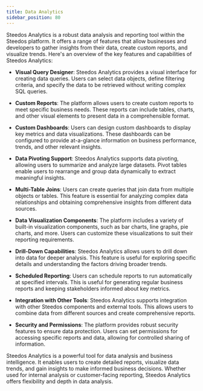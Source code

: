 ```yaml
---
title: Data Analytics
sidebar_position: 80
---
```


Steedos Analytics is a robust data analysis and reporting tool within the Steedos platform. It offers a range of features that allow businesses and developers to gather insights from their data, create custom reports, and visualize trends. Here's an overview of the key features and capabilities of Steedos Analytics:

- **Visual Query Designer**: Steedos Analytics provides a visual interface for creating data queries. Users can select data objects, define filtering criteria, and specify the data to be retrieved without writing complex SQL queries.

- **Custom Reports**: The platform allows users to create custom reports to meet specific business needs. These reports can include tables, charts, and other visual elements to present data in a comprehensible format.

- **Custom Dashboards**: Users can design custom dashboards to display key metrics and data visualizations. These dashboards can be configured to provide at-a-glance information on business performance, trends, and other relevant insights.

- **Data Pivoting Support**: Steedos Analytics supports data pivoting, allowing users to summarize and analyze large datasets. Pivot tables enable users to rearrange and group data dynamically to extract meaningful insights.

- **Multi-Table Joins**: Users can create queries that join data from multiple objects or tables. This feature is essential for analyzing complex data relationships and obtaining comprehensive insights from different data sources.

- **Data Visualization Components**: The platform includes a variety of built-in visualization components, such as bar charts, line graphs, pie charts, and more. Users can customize these visualizations to suit their reporting requirements.

- **Drill-Down Capabilities**: Steedos Analytics allows users to drill down into data for deeper analysis. This feature is useful for exploring specific details and understanding the factors driving broader trends.

- **Scheduled Reporting**: Users can schedule reports to run automatically at specified intervals. This is useful for generating regular business reports and keeping stakeholders informed about key metrics.

- **Integration with Other Tools**: Steedos Analytics supports integration with other Steedos components and external tools. This allows users to combine data from different sources and create comprehensive reports.

- **Security and Permissions**: The platform provides robust security features to ensure data protection. Users can set permissions for accessing specific reports and data, allowing for controlled sharing of information.

Steedos Analytics is a powerful tool for data analysis and business intelligence. It enables users to create detailed reports, visualize data trends, and gain insights to make informed business decisions. Whether used for internal analysis or customer-facing reporting, Steedos Analytics offers flexibility and depth in data analysis.